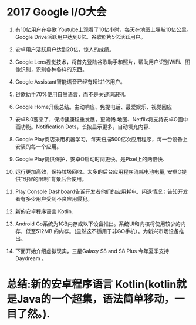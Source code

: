# 2017 Google I/O大会

1. 有10亿用户在谷歌 Youtube上观看了10亿小时，每天在地图上导航10亿公里。Google Drive活跃用户达到8亿。谷歌照片5亿活跃用户。

2. 安卓用户活跃用户达到20亿，惊人的成绩。
3. Google Lens视觉技术，将首先登陆谷歌助手和照片，帮助用户识别WiFi、图像识别，识别各种各样的东西。
4. Google Assistant智能语音已经有超过1亿用户。
5. 谷歌助手70%使用自然语言，而不是关键词识别。
6. Google Home升级总结。主动响应、免提电话、最爱娱乐、视觉回应
7. 安卓8.0要来了，保持健康稳重发展，更流畅.地图、Netflix将支持安卓O画中画功能。Notification Dots，长按显示更多，自动填充内容.
8. Google Play商店采用机器学习，每天扫描500亿次应用程序，每一台设备上安装的每一个应用。
9. Google Play提供保护，安卓O启动时间更快。是Pixel上的两倍快.
10. 运行更加高效，保持垃圾回收。太多的后台应用程序消耗电池电量, 安卓O提供“明智的限制”背景后台使用。
11. Play Console Dashboard告诉开发者他们的应用耗电、闪退情况；告知开发者有多少用户受到不良应用侵犯。
12. 新的安卓程序语言 Kotlin.
13. Android Go系统为1GB内存或以下设备推出。系统UI和内核将使用较少的内存，低至512MB 的内存。(显然这不适用于非GO手机）。为新兴市场设备推出。
14. 下面开始介绍虚拟现实，三星Galaxy S8 and S8 Plus 今年夏季支持Daydream 。

# 总结:新的安卓程序语言 Kotlin(kotlin就是Java的一个超集，语法简单移动，一目了然。).